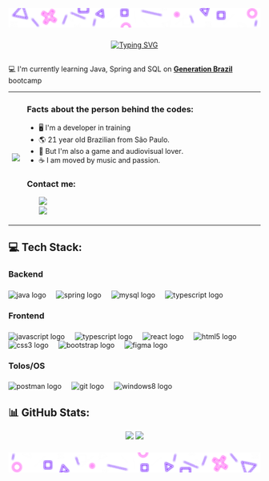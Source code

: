 ![Start](https://github.com/uPadrin/uPadrin/blob/main/Cab.png)


###

<div align="center">
<a href="https://git.io/typing-svg"><img src="https://readme-typing-svg.herokuapp.com?font=Fira+Code&size=30&pause=1000&color=ab20fb&center=true&vCenter=true&random=false&width=1000&lines=Welcome+to+my+World+%F0%9F%8C%8E;Hi%2C+I'm+Bryan+%F0%9F%91%8B%F0%9F%8F%BD;A+developer+passionate+about+Technology+and+Games%F0%9F%8E%AE" alt="Typing SVG" /></a>
</div>

##

💻 I'm currently learning Java, Spring and SQL on **[Generation Brazil](https://brazil.generation.org/)** bootcamp

<table border="0" cellspacing="0" cellpadding="0">
  <tr>
    <td style="border: 0";>
      <div>
        <picture>
          <img src="https://github.com/uPadrin/repodeimg/blob/main/Gengar.gif">
        <picture>
      <div>
    </td>
    <td style="border: 0" width="500px">
      <h3>Facts about the person behind the codes:</h3>
      <ul>
        <li>
          🖥 I'm a developer in training
        </li>
        <li>
          🌎 21 year old Brazilian from São Paulo.
        </li>
        <li>
          💜 But I'm also a game and audiovisual lover.
        </li>
        <li>
          ☕ I am moved by music and passion.
        </li>
        </ul>
      <h3>Contact me:</h3>
       <ul>
        <div align="space-between">
        <a href=https://www.linkedin.com/in/bryan-vieira/ text-decoration="none">
        <img src="https://img.shields.io/badge/-LinkedIn-blue?style=flat-square&logo=Linkedin&logoColor=white"/>
        </a>
          <br>
          <a href=mailto:bryan.vieira2013@gmail.com text-decoration="none">
        <img src="https://img.shields.io/badge/-Gmail-c14438?style=flat-square&logo=Gmail&logoColor=white&link=mailto:seu_email" />
          </a>
          </ul>
    </td>
  </tr>
</table>

<h2 align="left">💻 Tech Stack:</h2>

###

<h3 align="left">Backend</h3>

###

<div align="left">
  <img src="https://cdn.jsdelivr.net/gh/devicons/devicon/icons/java/java-original.svg" height="40" alt="java logo"  />
  <img width="12" />
  <img src="https://cdn.jsdelivr.net/gh/devicons/devicon/icons/spring/spring-original.svg" height="40" alt="spring logo"  />
  <img width="12" />
  <img src="https://cdn.jsdelivr.net/gh/devicons/devicon/icons/mysql/mysql-original.svg" height="40" alt="mysql logo"  />
  <img width="12" />
  <img src="https://cdn.jsdelivr.net/gh/devicons/devicon/icons/typescript/typescript-original.svg" height="40" alt="typescript logo"  />
</div>

###

<h3 align="left">Frontend</h3>

###

<div align="left">
  <img src="https://cdn.jsdelivr.net/gh/devicons/devicon/icons/javascript/javascript-original.svg" height="40" alt="javascript logo"  />
  <img width="12" />
  <img src="https://cdn.jsdelivr.net/gh/devicons/devicon/icons/typescript/typescript-original.svg" height="40" alt="typescript logo"  />
  <img width="12" />
  <img src="https://cdn.jsdelivr.net/gh/devicons/devicon/icons/react/react-original.svg" height="40" alt="react logo"  />
  <img width="12" />
  <img src="https://cdn.jsdelivr.net/gh/devicons/devicon/icons/html5/html5-original.svg" height="40" alt="html5 logo"  />
  <img width="12" />
  <img src="https://cdn.jsdelivr.net/gh/devicons/devicon/icons/css3/css3-original.svg" height="40" alt="css3 logo"  />
  <img width="12" />
  <img src="https://cdn.jsdelivr.net/gh/devicons/devicon/icons/bootstrap/bootstrap-original.svg" height="40" alt="bootstrap logo"  />
  <img width="12" />
  <img src="https://cdn.jsdelivr.net/gh/devicons/devicon/icons/figma/figma-original.svg" height="40" alt="figma logo"  />
</div>

###

<h3 align="left">Tolos/OS</h3>

###

<div align="left">
  <img src="https://cdn.simpleicons.org/postman/FF6C37" height="40" alt="postman logo"  />
  <img width="12" />
  <img src="https://cdn.jsdelivr.net/gh/devicons/devicon/icons/git/git-original.svg" height="40" alt="git logo"  />
  <img width="12" />
  <img src="https://cdn.jsdelivr.net/gh/devicons/devicon/icons/windows8/windows8-original.svg" height="40" alt="windows8 logo"  />
</div>

## 📊 GitHub Stats:

<div align="center">
<img height="180em" src="https://github-readme-stats.vercel.app/api/top-langs?username=upadrin&show_icons=false&title_color=5900ff&text_color=ab20fb&bg_color=0d0d12&hide_border=true&locale=en&layout=donut"/>     
<img height="180em" src="https://github-readme-stats.vercel.app/api?username=upadrin&rank_icon=github&include_all_commits=true&show_icons=true&icon_color=FFFFFF&title_color=5900ff&text_color=ab20fd&bg_color=0d0d12&hide_border=true&locale=en"/>
</div>

###

![end](https://github.com/uPadrin/uPadrin/blob/main/Roda%20pé.png)
